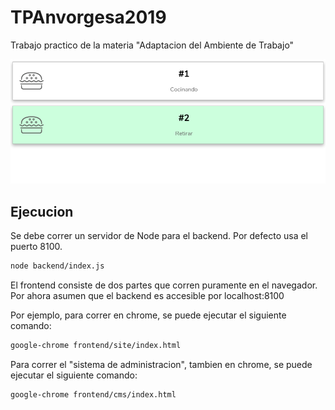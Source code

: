 # TPAnvorgesa2019

Trabajo practico de la materia "Adaptacion del Ambiente de Trabajo"

![alt text][screenshot1]

## Ejecucion

Se debe correr un servidor de Node para el backend. Por defecto usa el puerto 8100.

```sh
node backend/index.js
```

El frontend consiste de dos partes que corren puramente en el navegador. Por ahora asumen que el backend es accesible por localhost:8100

Por ejemplo, para correr en chrome, se puede ejecutar el siguiente comando:

```sh
google-chrome frontend/site/index.html
```

Para correr el "sistema de administracion", tambien en chrome, se puede ejecutar el siguiente comando:

```sh
google-chrome frontend/cms/index.html
```

[screenshot1]: https://raw.githubusercontent.com/SebastianMestre/TPAnvorgesa2019/master/img/screenshot1.png "Captura de pantalla del programa"
